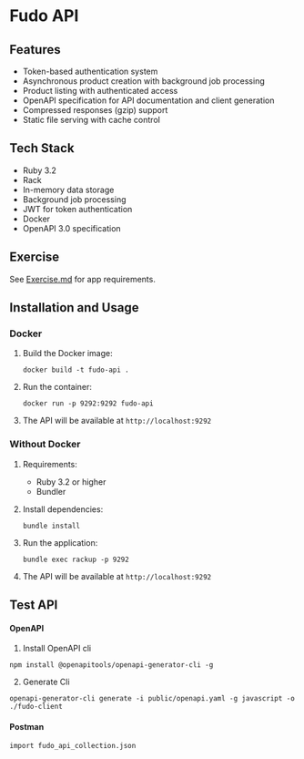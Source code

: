 # Fudo API

## Features

- Token-based authentication system
- Asynchronous product creation with background job processing
- Product listing with authenticated access
- OpenAPI specification for API documentation and client generation
- Compressed responses (gzip) support
- Static file serving with cache control

## Tech Stack

- Ruby 3.2
- Rack
- In-memory data storage
- Background job processing
- JWT for token authentication
- Docker
- OpenAPI 3.0 specification

## Exercise

See [Exercise.md](Exercise.md) for app requirements.

## Installation and Usage

### Docker

1. Build the Docker image:

   ```
   docker build -t fudo-api .
   ```

2. Run the container:

   ```
   docker run -p 9292:9292 fudo-api
   ```

3. The API will be available at `http://localhost:9292`

### Without Docker

1. Requirements:

   - Ruby 3.2 or higher
   - Bundler

2. Install dependencies:

   ```
   bundle install
   ```

3. Run the application:

   ```
   bundle exec rackup -p 9292
   ```

4. The API will be available at `http://localhost:9292`

## Test API

#### OpenAPI

1. Install OpenAPI cli

```
npm install @openapitools/openapi-generator-cli -g
```

2. Generate Cli

```
openapi-generator-cli generate -i public/openapi.yaml -g javascript -o ./fudo-client
```

#### Postman

```
import fudo_api_collection.json
```
